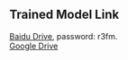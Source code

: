 ## Trained Model Link
[Baidu Drive](https://pan.baidu.com/s/14MKjtVtDG31aju_2W6CgPA), password: r3fm.     
[Google Drive](https://drive.google.com/file/d/1079vPatiJCfUImhGdfCA0EGUgumzzKPI/view?usp=sharing)      


